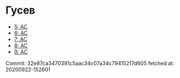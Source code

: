 # Гусев
- [5: AC](5.md)
- [6: AC](6.md)
- [7: AC](7.md)
- [8: AC](8.md)
- [9: AC](9.md)

Commit: 32e87ca3470391c5aac34c07a34c79415217d605
 fetched at: 20200922-152601

